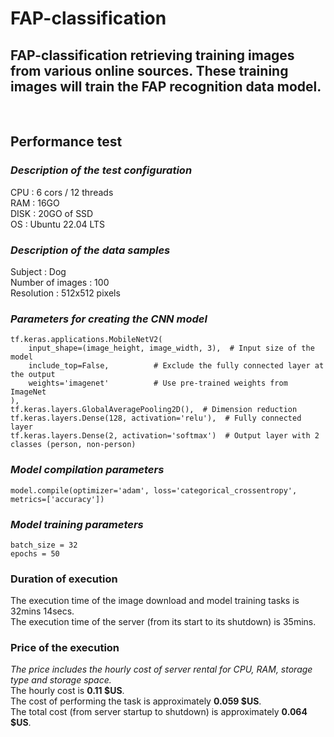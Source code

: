 # FAP-classification
## FAP-classification retrieving training images from various online sources. These training images will train the FAP recognition data model.
<br>

## __Performance test__

### *Description of the test configuration*  
CPU : 6 cors / 12 threads  
RAM : 16GO  
DISK : 20GO of SSD  
OS : Ubuntu 22.04 LTS

### *Description of the data samples*
Subject : Dog  
Number of images : 100  
Resolution : 512x512 pixels

### *Parameters for creating the CNN model*
```
tf.keras.applications.MobileNetV2(
    input_shape=(image_height, image_width, 3),  # Input size of the model
    include_top=False,          # Exclude the fully connected layer at the output
    weights='imagenet'          # Use pre-trained weights from ImageNet
),
tf.keras.layers.GlobalAveragePooling2D(),  # Dimension reduction
tf.keras.layers.Dense(128, activation='relu'),  # Fully connected layer
tf.keras.layers.Dense(2, activation='softmax')  # Output layer with 2 classes (person, non-person)
```

### *Model compilation parameters*
```
model.compile(optimizer='adam', loss='categorical_crossentropy', metrics=['accuracy'])
```

### *Model training parameters*
```
batch_size = 32
epochs = 50
```

### Duration of execution
The execution time of the image download and model training tasks is 32mins 14secs.  
The execution time of the server (from its start to its shutdown) is 35mins.

### Price of the execution
*The price includes the hourly cost of server rental for CPU, RAM, storage type and storage space.*  
The hourly cost is **0.11 $US**.  
The cost of performing the task is approximately **0.059 $US**.  
The total cost (from server startup to shutdown) is approximately **0.064 $US**.